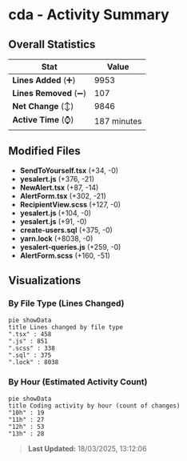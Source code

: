 # cda - Activity Summary 

## Overall Statistics

| Stat                   | Value                                                             |
| ---------------------- | ----------------------------------------------------------------- |
| **Lines Added** (➕)   | 9953                                          |
| **Lines Removed** (➖) | 107                                        |
| **Net Change** (↕)    | 9846                |
| **Active Time** (⌚)   | 187 minutes |


## Modified Files
- **SendToYourself.tsx** (+34, -0)
- **yesalert.js** (+376, -21)
- **NewAlert.tsx** (+87, -14)
- **AlertForm.tsx** (+302, -21)
- **RecipientView.scss** (+127, -0)
- **yesalert.js** (+104, -0)
- **yesalert.js** (+91, -0)
- **create-users.sql** (+375, -0)
- **yarn.lock** (+8038, -0)
- **yesalert-queries.js** (+259, -0)
- **AlertForm.scss** (+160, -51)

## Visualizations

### By File Type (Lines Changed)

```mermaid
pie showData
title Lines changed by file type
".tsx" : 458
".js" : 851
".scss" : 338
".sql" : 375
".lock" : 8038
```

### By Hour (Estimated Activity Count)

```mermaid
pie showData
title Coding activity by hour (count of changes)
"10h" : 19
"11h" : 27
"12h" : 53
"13h" : 28
```


> **Last Updated:** 18/03/2025, 13:12:06